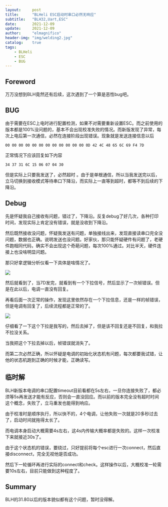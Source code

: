 ```yaml
---
layout:     post
title:      "BLHeli ESC启动时串口必然无响应"
subtitle:   "BLH32,Uart,ESC"
date:       2021-12-09
update:     2021-12-09
author:     "elmagnifico"
header-img: "img/welding2.jpg"
catalog:    true
tags:
    - BLHeli
    - ESC
    - BUG
---
```


## Foreword

万万没想到BLH竟然还有后续，这次遇到了一个算是恶性bug吧。



## BUG

由于需要在ESC上电时进行配置检测，如果不对需要重新设置ESC。而之前使用的版本都是100%没问题的，基本不会出现校准失败的情况。而新版发现了异常，每次上电后第一次通信，必然在连接阶段出现错误。现象就是发送连接信息以后

```
00 00 00 00 00 00 00 00 00 00 00 00 0D 42 4C 48 65 6C 69 F4 7D
```

正常情况下应该回复如下内容

```
34 37 31 6C 15 06 07 04 30 
```

但是实际上只要我发送了，必然超时 。由于是单根通信，所以当我发送完以后，立马切换到接收模式等待串口下降沿，而实际上一直等到超时，都等不到后续的下降沿。



## Debug

先是怀疑我自己接收有问题，错过了，下降沿。反复debug了好几次，各种打印时间，发现实际上肯定没有错误，就是没收到下降沿。

然后既然接收没问题，怀疑我发送有问题，单独接线出来，发现直接读串口完全没问题，数据也正确。说明发送也没问题。好家伙，那只能怀疑硬件有问题了，老硬件跑相同代码，确实不会出现这个奇葩问题，每次100%通过。对比半天，硬件连接上也没啥明显问题。

那只好拿逻辑分析仪看一下具体是啥情况了。

![](https://img.elmagnifico.tech/static/upload/elmagnifico/er3qT6aK5Az9JNO.png)

然后就看到了，当7D发完，就看到有一个下拉信号，然后显示了一次帧错误。但是在此以后，电调一直没有回复。



再看后面一次正常的操作，发现这里依然存在一个下拉信息，还是一样的帧错误，但是电调有回复了，后续流程都是正常的了。

![](https://img.elmagnifico.tech/static/upload/elmagnifico/hr5MPoYbG49aDcC.png)

仔细看了一下这个下拉是我写的，然后去掉了，但是该不回复还是不回复，和我拉不拉没关系。



当我把这个下拉去掉以后，帧错误就消失了。



而第二次必然正确，所以怀疑是电调的初始化状态机有问题，每次都要我试错，让他的状态机跑到正确的时候才能，正确读写。



## 临时解

BLH新版本电调的串口配置timeout目前看都在5s左右，一旦你连接失败了，都必须等5s再发送才能有反应，否则会一直没回应。而以前的版本完全没有超时时间这个概念，失败了，立马重发也能得到响应。



由于校准时是顺序执行，所以快不的，4个电调，让他失败一次就是20多秒过去了，启动时间就拖得太长了。

而电调本身启动大概需要4s左右，这4s内传输大概率都是失败的。这样一次校准下来就接近30s了。



由于这个状态机的错误，要绕过，只好提前将每个esc进行一次connect，然后直接disconnect，完全无视他是否成功。

然后下一轮循环再进行实际的connect和check。这样操作以后，大概校准一轮需要10s左右，目前只能做到这种程度了。



## Summary

BLH的31.80以后的版本貌似都有这个问题，暂时没得解。
